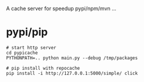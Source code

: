 A cache server for speedup pypi/npm/mvn ...

# pypi/pip
```shell
# start http server
cd pypicache
PYTHONPATH=.. python main.py --debug /tmp/packages

# pip install with repocache
pip install -i http://127.0.0.1:5000/simple/ click
```

